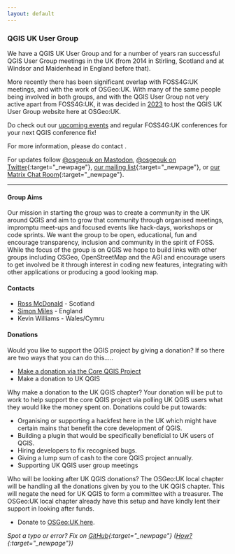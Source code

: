 ```yaml
---
layout: default
---
```


### QGIS UK User Group

We have a QGIS UK User Group and for a number of years ran successful QGIS User Group meetings in the UK (from 2014 in Stirling, Scotland and at Windsor and Maidenhead in England before that).

More recently there has been significant overlap with FOSS4G:UK meetings, and with the work of OSGeo:UK. With many of the same people being involved in both groups, and with the QGIS User Group not very active apart from FOSS4G:UK, it was decided in [2023](https://uk.osgeo.org/agm/agm2023minutes.html) to host the QGIS UK User Group website here at OSGeo:UK. 

Do check out our [upcoming events](index.html) and regular FOSS4G:UK conferences for your next QGIS conference fix!

For more information, please do contact <span class="osgeoemail"></span>. 

For updates follow [@osgeouk on Mastodon](https://fosstodon.org/@osgeouk), [@osgeouk on Twitter](https://twitter.com/osgeouk){:target="_newpage"}, [our mailing list](https://lists.osgeo.org/mailman/listinfo/uk){:target="_newpage"}, or [our Matrix Chat Room](https://matrix.to/#/%23OSGeoUK:matrix.org){:target="_newpage"}.

----

#### Group Aims

Our mission in starting the group was to create a community in the UK around QGIS and aim to grow that community through organised meetings, impromptu meet-ups and focused events like hack-days, workshops or code sprints. We want the group to be open, educational, fun and encourage transparency, inclusion and community in the spirit of FOSS. While the focus of the group is on QGIS we hope to build links with other groups including OSGeo, OpenStreetMap and the AGI and encourage users to get involved be it through interest in coding new features, integrating with other applications or producing a good looking map.

#### Contacts

- [Ross McDonald](https://twitter.com/mixedbredie) - Scotland
- [Simon Miles](https://twitter.com/geosmiles) - England
- Kevin Williams - Wales/Cymru

#### Donations

Would you like to support the QGIS project by giving a donation? If so there are two ways that you can do this.....

- [Make a donation via the Core QGIS Project](https://donate.qgis.org/)
- Make a donation to UK QGIS

Why make a donation to the UK QGIS chapter? Your donation will be put to work to help support the core QGIS project via polling UK QGIS users what they would like the money spent on. Donations could be put towards:

- Organising or supporting a hackfest here in the UK which might have certain mains that benefit the core development of QGIS.
- Building a plugin that would be specifically beneficial to UK users of QGIS.
- Hiring developers to fix recognised bugs.
- Giving a lump sum of cash to the core QGIS project annually.
- Supporting UK QGIS user group meetings

Who will be looking after UK QGIS donations? The OSGeo:UK local chapter will be handling all the donations given by you to the UK QGIS chapter. This will negate the need for UK QGIS to form a committee with a treasurer. The OSGeo:UK local chapter already have this setup and have kindly lent their support in looking after funds.

- Donate to [OSGeo:UK here](https://uk.osgeo.org/donations.html). 

*Spot a typo or error? Fix on [GitHub](https://github.com/osgeouk/website/blob/gh-pages/qgis.md){:target="_newpage"} ([How?](https://uk.osgeo.org/editing-on-github){:target="_newpage"})*

<!-- Jonny Huck Email Obfuscator -->
<!-- Simply add...  <span class="osgeoemail"></span>  ...wherever you would like the email link to appear -->
<script>
    let spans = document.getElementsByClassName('osgeoemail');
    for (let i = 0; i < spans.length; i++){
        spans[i].innerHTML = Tea.decrypt("TaP7QMCgFhScZikfQl5S2WfHPdfSh44LhvA4yCJITheD063TvlsEuDlGFtNkE+SCMIKiymkA/88=", "foss4g");
    }
</script>
